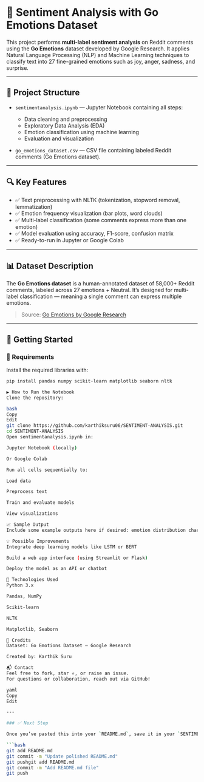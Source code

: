 # 🧠 Sentiment Analysis with Go Emotions Dataset

This project performs **multi-label sentiment analysis** on Reddit comments using the **Go Emotions** dataset developed by Google Research. It applies Natural Language Processing (NLP) and Machine Learning techniques to classify text into 27 fine-grained emotions such as joy, anger, sadness, and surprise.

---

## 📁 Project Structure

- `sentimentanalysis.ipynb` — Jupyter Notebook containing all steps:
  - Data cleaning and preprocessing
  - Exploratory Data Analysis (EDA)
  - Emotion classification using machine learning
  - Evaluation and visualization

- `go_emotions_dataset.csv` — CSV file containing labeled Reddit comments (Go Emotions dataset).

---

## 🔍 Key Features

- ✅ Text preprocessing with NLTK (tokenization, stopword removal, lemmatization)
- ✅ Emotion frequency visualization (bar plots, word clouds)
- ✅ Multi-label classification (some comments express more than one emotion)
- ✅ Model evaluation using accuracy, F1-score, confusion matrix
- ✅ Ready-to-run in Jupyter or Google Colab

---

## 📊 Dataset Description

The **Go Emotions dataset** is a human-annotated dataset of 58,000+ Reddit comments, labeled across 27 emotions + Neutral. It’s designed for multi-label classification — meaning a single comment can express multiple emotions.

> Source: [Go Emotions by Google Research](https://github.com/google-research/google-research/tree/master/goemotions)

---

## 🚀 Getting Started

### 🔧 Requirements

Install the required libraries with:

```bash
pip install pandas numpy scikit-learn matplotlib seaborn nltk

▶️ How to Run the Notebook
Clone the repository:

bash
Copy
Edit
git clone https://github.com/karthiksuru06/SENTIMENT-ANALYSIS.git
cd SENTIMENT-ANALYSIS
Open sentimentanalysis.ipynb in:

Jupyter Notebook (locally)

Or Google Colab

Run all cells sequentially to:

Load data

Preprocess text

Train and evaluate models

View visualizations

📈 Sample Output
Include some example outputs here if desired: emotion distribution charts, confusion matrix screenshots, etc.

💡 Possible Improvements
Integrate deep learning models like LSTM or BERT

Build a web app interface (using Streamlit or Flask)

Deploy the model as an API or chatbot

🧠 Technologies Used
Python 3.x

Pandas, NumPy

Scikit-learn

NLTK

Matplotlib, Seaborn

📌 Credits
Dataset: Go Emotions Dataset – Google Research

Created by: Karthik Suru

📬 Contact
Feel free to fork, star ⭐, or raise an issue.
For questions or collaboration, reach out via GitHub!

yaml
Copy
Edit

---

### ✅ Next Step

Once you’ve pasted this into your `README.md`, save it in your `SENTIMENT ANALYSIS` folder and push it:

```bash
git add README.md
git commit -m "Update polished README.md"
git pushgit add README.md
git commit -m "Add README.md file"
git push
